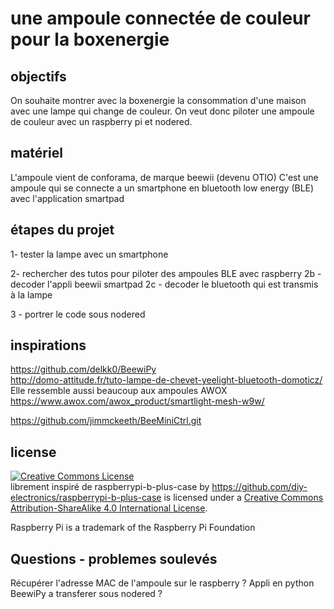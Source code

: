# une ampoule connectée de couleur pour la boxenergie

## objectifs
On souhaite montrer avec la boxenergie la consommation d'une maison avec une lampe qui change de couleur.
On veut donc piloter une ampoule de couleur avec un raspberry pi et nodered.

## matériel
L'ampoule vient de conforama, de marque beewii (devenu OTIO)
C'est une ampoule qui se connecte a un smartphone en bluetooth low energy (BLE) avec l'application smartpad

## étapes du projet
1- tester la lampe avec un smartphone

2- rechercher des tutos pour piloter des ampoules BLE avec raspberry
2b - decoder l'appli beewii smartpad
2c - decoder le bluetooth qui est transmis à la lampe

3 - portrer le code sous nodered

## inspirations
https://github.com/delkk0/BeewiPy <br>
http://domo-attitude.fr/tuto-lampe-de-chevet-yeelight-bluetooth-domoticz/ <br>
Elle ressemble aussi beaucoup aux ampoules AWOX https://www.awox.com/awox_product/smartlight-mesh-w9w/

https://github.com/jimmckeeth/BeeMiniCtrl.git

## license

<a rel="license" href="http://creativecommons.org/licenses/by-sa/4.0/"><img alt="Creative Commons License" style="border-width:0" src="https://i.creativecommons.org/l/by-sa/4.0/88x31.png" /></a><br />
<span xmlns:dct="http://purl.org/dc/terms/" property="dct:title">librement inspiré de raspberrypi-b-plus-case</span> by <a xmlns:cc="http://creativecommons.org/ns#" href="https://github.com/diy-electronics/raspberrypi-b-plus-case" property="cc:attributionName" rel="cc:attributionURL">https://github.com/diy-electronics/raspberrypi-b-plus-case</a> is licensed under a <a rel="license" href="http://creativecommons.org/licenses/by-sa/4.0/">Creative Commons Attribution-ShareAlike 4.0 International License</a>.

Raspberry Pi is a trademark of the Raspberry Pi Foundation

## Questions - problemes soulevés
Récupérer l'adresse MAC de l'ampoule sur le raspberry ?
Appli en python BeewiPy a transferer sous nodered ?



